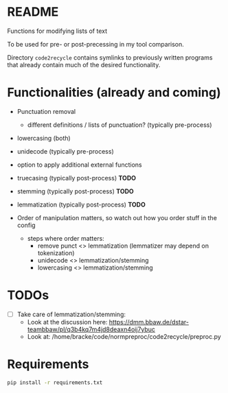 # README

Functions for modifying lists of text

To be used for pre- or post-precessing in my tool comparison.

Directory `code2recycle` contains symlinks to previously written programs
that already contain much of the desired functionality.

# Functionalities (already and coming)

- Punctuation removal   
  - different definitions / lists of punctuation? (typically pre-process)
- lowercasing (both)
- unidecode (typically pre-process)
- option to apply additional external functions
- truecasing (typically post-process) **TODO**
- stemming (typically post-process) **TODO**
- lemmatization (typically post-process) **TODO**
  
- Order of manipulation matters, so watch out how you order stuff in the config
  - steps where order matters: 
    - remove punct <> lemmatization (lemmatizer may depend on tokenization)
    - unidecode <> lemmatization/stemming
    - lowercasing <> lemmatization/stemming

# TODOs

- [ ] Take care of lemmatization/stemming:
  - Look at the discussion here: https://dmm.bbaw.de/dstar-teambbaw/pl/q3b4kq7m4jd8deaxn4oij7ybuc
  - Look at: /home/bracke/code/normpreproc/code2recycle/preproc.py

# Requirements

```bash
pip install -r requirements.txt
```

